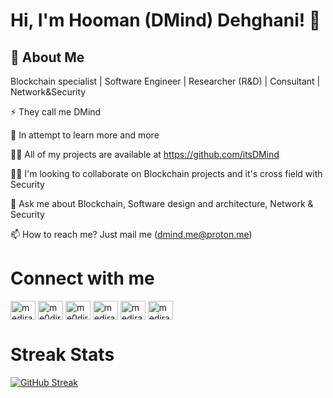 
# Hi, I'm Hooman (DMind) Dehghani! 👋



## 🚀 About Me
Blockchain specialist | Software Engineer | Researcher (R&D) | Consultant | Network&Security



⚡️ They call me DMind

🌱 In attempt to learn more and more

👨‍💻 All of my projects are available at https://github.com/itsDMind

👯‍♀️ I'm looking to collaborate on Blockchain projects and it's cross field with Security

💬 Ask me about Blockchain, Software design and architecture, Network & Security

📫 How to reach me? Just mail me (dmind.me@proton.me)

# Connect with me
<html>
  <head></head>
  <body>
   <p align="left" dir="auto">
    <a href="https://linkedin.com/in/itsDMind" rel="nofollow"><img align="center" src="https://raw.githubusercontent.com/rahuldkjain/github-profile-readme-generator/master/src/images/icons/Social/linked-in-alt.svg" alt="medira" height="30" width="40" style="max-width: 100%;"></a>
    <a href="https://instagram.com/hooman.dehghani" rel="nofollow"><img align="center" src="https://raw.githubusercontent.com/rahuldkjain/github-profile-readme-generator/master/src/images/icons/Social/instagram.svg" alt="me0dira" height="30" width="40" style="max-width: 100%;"></a>
    <a href="https://twitter.com/itsDMind" rel="nofollow"><img align="center" src="https://raw.githubusercontent.com/rahuldkjain/github-profile-readme-generator/master/src/images/icons/Social/twitter.svg" alt="me0dira" height="30" width="40" style="max-width: 100%;"></a>
     <a href="https://www.youtube.com/channel/UCzXoiuhQ8OttJvihhl_1dUA" rel="nofollow"><img align="center" src="https://raw.githubusercontent.com/rahuldkjain/github-profile-readme-generator/master/src/images/icons/Social/youtube.svg" alt="medira" height="30" width="40" style="max-width: 100%;"></a>
<a href="https://github.com/itsDMind" rel="nofollow"><img align="center" src="https://raw.githubusercontent.com/rahuldkjain/github-profile-readme-generator/master/src/images/icons/Social/github.svg" alt="medira" height="30" width="40" style="max-width: 100%;"></a>
     <a href="https://discordapp.com/users/1020409542376444006" rel="nofollow"><img align="center" src="https://raw.githubusercontent.com/rahuldkjain/github-profile-readme-generator/master/src/images/icons/Social/discord.svg" alt="medira" height="30" width="40" style="max-width: 100%;"></a>
    </p>
  </body>
</html>

  </body>
<html>
    
 
 # Streak Stats
[![GitHub Streak](https://streak-stats.demolab.com?user=itsDMInd&theme=dark&hide_border=true)](https://git.io/streak-stats)

